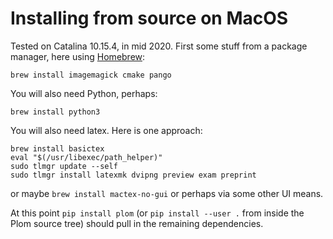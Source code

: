 <!--
__copyright__ = "Copyright (C) 2018 Andrew Rechnitzer"
__copyright__ = "Copyright (C) 2018-2023 Colin B. Macdonald"
__copyright__ = "Copyright (C) 2020 Victoria Schuster"
__copyright__ = "Copyright (C) 2023 Julian Lapenna"
__license__ = "AGPL-3.0-or-later"
 -->

Installing from source on MacOS
===============================

Tested on Catalina 10.15.4, in mid 2020.
First some stuff from a package manager, here using [Homebrew](https://brew.sh):

```
brew install imagemagick cmake pango
```
You will also need Python, perhaps:
```
brew install python3
```
You will also need latex.  Here is one approach:
```
brew install basictex
eval "$(/usr/libexec/path_helper)"
sudo tlmgr update --self
sudo tlmgr install latexmk dvipng preview exam preprint
```
or maybe `brew install mactex-no-gui` or perhaps via some other UI means.

At this point `pip install plom` (or `pip install --user .` from inside
the Plom source tree) should pull in the remaining dependencies.
